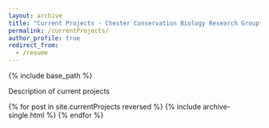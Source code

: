 ```yaml
---
layout: archive
title: "Current Projects - Chester Conservation Biology Research Group"
permalink: /currentProjects/
author_profile: true
redirect_from:
  - /resume
---
```


{% include base_path %}

Description of current projects

{% for post in site.currentProjects reversed %}
  {% include archive-single.html %}
{% endfor %}
